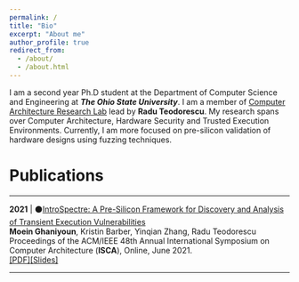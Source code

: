 ```yaml
---
permalink: /
title: "Bio"
excerpt: "About me"
author_profile: true
redirect_from: 
  - /about/
  - /about.html
---
```


I am a second year Ph.D student at the Department of Computer Science and Engineering at ***The Ohio State University***. I am a member of [Computer Architecture Research Lab](https://web.cse.ohio-state.edu/~teodorescu.1/arch/index.html) lead by **Radu Teodorescu**. My research spans over Computer Architecture, Hardware Security and Trusted Execution Environments. Currently, I am more focused on pre-silicon validation of hardware designs using fuzzing techniques. 


Publications
======

---

**2021**  |  ⚫[IntroSpectre: A Pre-Silicon Framework for Discovery and Analysis of Transient Execution Vulnerabilities](https://moeinghaniyoun.github.io/files/IntroSpectre.pdf)<br />
**Moein Ghaniyoun**, Kristin Barber, Yinqian Zhang, Radu Teodorescu<br />
Proceedings of the ACM/IEEE 48th Annual International Symposium on Computer Architecture (**ISCA**), Online, June 2021.<br />
[[PDF]](https://moeinghaniyoun.github.io/files/IntroSpectre.pdf)[[Slides]](https://moeinghaniyoun.github.io/files/IntroSpectre.ppsx)

---


